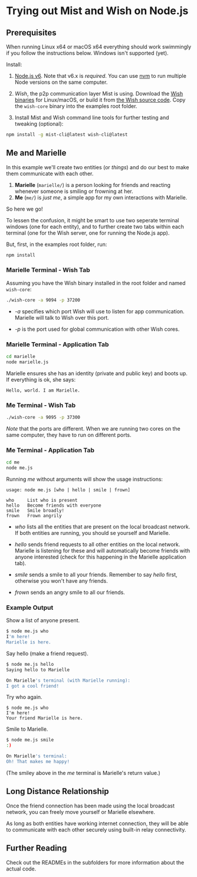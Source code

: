 # Trying out Mist and Wish on Node.js

## Prerequisites

When running Linux x64 or macOS x64 everything should work swimmingly if you follow the instructions below. Windows isn't supported (yet).

Install:

1. [Node.js v6](https://nodejs.org/dist/latest-v6.x/). Note that v6.x is _required_. You can use [nvm](https://github.com/creationix/nvm) to run multiple Node versions on the same computer.  

2. *Wish*, the p2p communication layer Mist is using. Download the [Wish binaries](https://www.controlthings.fi/dev/) for Linux/macOS, or build it from [the Wish source code](https://github.com/ControlThings/wish-c99). Copy the `wish-core` binary into the examples root folder.

3. Install Mist and Wish command line tools for further testing and tweaking (optional):

```sh
npm install -g mist-cli@latest wish-cli@latest
```

## Me and Marielle
In this example we'll create two entities (or _things_) and do our best to make them communicate with each other. 

1. **Marielle** (```marielle/```) is a person looking for friends and reacting whenever someone is smiling or frowning at her. 
2. **Me** (```me/```) is _just me_, a simple app for my own interactions with Marielle. 

So here we go! 

To lessen the confusion, it might be smart to use two seperate terminal windows (one for each entity),  and to further create two tabs within each terminal (one for the Wish server, one for running the Node.js app).

But, first, in the examples root folder, run: 

```sh
npm install
```


### Marielle Terminal - Wish Tab

Assuming you have the Wish binary installed in the root folder and named ```wish-core```:

```sh
./wish-core -a 9094 -p 37200
```

- *-a* specifies which port Wish will use to listen for app communication. Marielle will talk to Wish over this port. 

- *-p* is the port used for global communication with other Wish cores.  

### Marielle Terminal - Application Tab

```sh
cd marielle
node marielle.js
```

Marielle ensures she has an identity (private and public key) and boots up. If everything is ok, she says:

```
Hello, world. I am Marielle.
```

### Me Terminal - Wish Tab

```sh
./wish-core -a 9095 -p 37300
```
_Note_ that the ports are different. When we are running two cores on the same computer, they have to run on different ports.

### Me Terminal - Application Tab

```sh
cd me
node me.js
```

Running _me_ without arguments will show the usage instructions: 

```
usage: node me.js [who | hello | smile | frown]

who	    List who is present
hello	Become friends with everyone
smile	Smile broadly!
frown	Frown angrily
```

- *who* lists all the entities that are present on the local broadcast network. If both entities are running, you should se yourself and Marielle. 

- *hello* sends friend requests to all other entities on the local network. Marielle is listening for these and will automatically become friends with anyone interested (check for this happening in the Marielle application tab). 

- *smile* sends a smile to all your friends. Remember to say *hello* first, otherwise you won't have any friends.

- *frown* sends an angry smile to all our friends. 

### Example Output

Show a list of anyone present.

```sh
$ node me.js who
I'm here!
Marielle is here.
```

Say hello (make a friend request).

```sh
$ node me.js hello
Saying hello to Marielle

On Marielle's terminal (with Marielle running):
I got a cool friend!
```

Try who again.

```
$ node me.js who
I'm here!
Your friend Marielle is here.
```

Smile to Marielle.

```sh
$ node me.js smile
:)

On Marielle's terminal:
Oh! That makes me happy!
```

(The smiley above in the _me_ terminal is Marielle's return value.)

## Long Distance Relationship

Once the friend connection has been made using the local broadcast network, you can freely move yourself or Marielle elsewhere. 

As long as both entities have working internet connection, they will be able to communicate with each other securely using built-in relay connectivity. 

## Further Reading

Check out the READMEs in the subfolders for more information about the actual code.